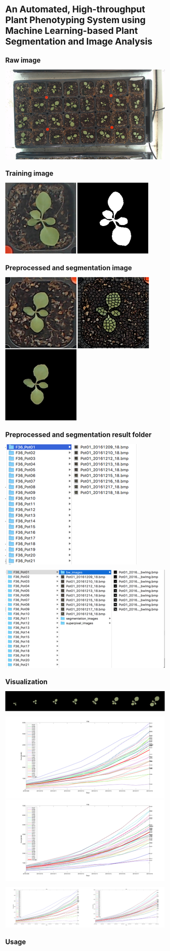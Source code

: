 # An Automated, High-throughput Plant Phenotyping System using Machine Learning-based Plant Segmentation and Image Analysis

## Raw image
![](raw_data_example.png)

## Training image
![](gt_example1.png) ![](gt_example2.png)

## Preprocessed and segmentation image
![](processed_example2.bmp) ![](superpixel_example2.bmp) ![](segmentation_example2.bmp)

## Preprocessed and segmentation result folder
![](preprocess_example.png)

![](segmentation_processing_example.png)


## Visualization
![](time_series_example.png)

![](visualization_example2.png)
![](visualization_example3.png)

![](visualization_example.png)


## Usage